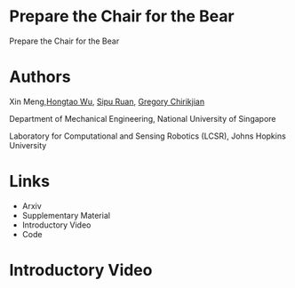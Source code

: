 # Prepare the Chair for the Bear
Prepare the Chair for the Bear

# Authors
Xin Meng,[Hongtao Wu](https://hongtaowu67.github.io/), [Sipu Ruan](https://ruansp.github.io/), [Gregory Chirikjian](https://cde.nus.edu.sg/me/staff/chirikjian-gregory-s/)

Department of Mechanical Engineering, National University of Singapore

Laboratory for Computational and Sensing Robotics (LCSR), Johns Hopkins University

# Links
- Arxiv
- Supplementary Material
- Introductory Video
- Code

# Introductory Video
<!-- <iframe width="640" height="360" src="https://www.youtube.com/embed/XmXSKsFTcgI" frameborder="0" allow="autoplay; encrypted-media" allowfullscreen></iframe> -->